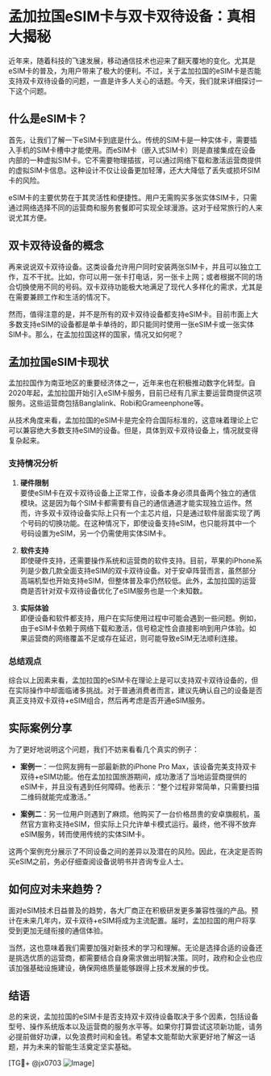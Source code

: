 # 孟加拉国eSIM卡与双卡双待设备：真相大揭秘

近年来，随着科技的飞速发展，移动通信技术也迎来了翻天覆地的变化。尤其是eSIM卡的普及，为用户带来了极大的便利。不过，关于孟加拉国的eSIM卡是否能支持双卡双待设备的问题，一直是许多人关心的话题。今天，我们就来详细探讨一下这个问题。

## 什么是eSIM卡？

首先，让我们了解一下eSIM卡到底是什么。传统的SIM卡是一种实体卡，需要插入手机的SIM卡槽中才能使用。而eSIM卡（嵌入式SIM卡）则是直接集成在设备内部的一种虚拟SIM卡。它不需要物理插拔，可以通过网络下载和激活运营商提供的虚拟SIM卡信息。这种设计不仅让设备更加轻薄，还大大降低了丢失或损坏SIM卡的风险。

eSIM卡的主要优势在于其灵活性和便捷性。用户无需购买多张实体SIM卡，只需通过网络选择不同的运营商和服务套餐即可实现全球漫游。这对于经常旅行的人来说尤其方便。

## 双卡双待设备的概念

再来说说双卡双待设备。这类设备允许用户同时安装两张SIM卡，并且可以独立工作，互不干扰。比如，你可以用一张卡打电话，另一张卡上网；或者根据不同的场合切换使用不同的号码。双卡双待功能极大地满足了现代人多样化的需求，尤其是在需要兼顾工作和生活的情况下。

然而，值得注意的是，并不是所有的双卡双待设备都支持eSIM卡。目前市面上大多数支持eSIM的设备都是单卡单待的，即只能同时使用一张eSIM卡或一张实体SIM卡。那么，在孟加拉国这样的国家，情况又如何呢？

## 孟加拉国eSIM卡现状

孟加拉国作为南亚地区的重要经济体之一，近年来也在积极推动数字化转型。自2020年起，孟加拉国开始引入eSIM卡服务，目前已经有几家主要运营商提供这项服务。这些运营商包括Banglalink、Robi和Grameenphone等。

从技术角度来看，孟加拉国的eSIM卡是完全符合国际标准的，这意味着理论上它可以兼容绝大多数支持eSIM的设备。但是，具体到双卡双待设备上，情况就变得复杂起来。

### 支持情况分析

1. **硬件限制**  
   要使eSIM卡在双卡双待设备上正常工作，设备本身必须具备两个独立的通信模块。这是因为每个SIM卡都需要有自己的通信通道才能实现独立运作。然而，许多双卡双待设备实际上只有一个主芯片组，只是通过软件层面实现了两个号码的切换功能。在这种情况下，即使设备支持eSIM，也只能将其中一个号码设置为eSIM，另一个仍需使用实体SIM卡。

2. **软件支持**  
   即使硬件支持，还需要操作系统和运营商的软件支持。目前，苹果的iPhone系列是少数几款全面支持eSIM的双卡双待设备。对于安卓阵营而言，虽然部分高端机型也开始支持eSIM，但整体普及率仍然较低。此外，孟加拉国的运营商是否针对双卡双待设备优化了eSIM服务也是一个未知数。

3. **实际体验**  
   即便设备和软件都支持，用户在实际使用过程中可能会遇到一些问题。例如，由于eSIM卡依赖于网络下载和激活，信号稳定性会直接影响到用户体验。如果运营商的网络覆盖不足或存在延迟，则可能导致eSIM无法顺利连接。

### 总结观点

综合以上因素来看，孟加拉国的eSIM卡在理论上是可以支持双卡双待设备的，但在实际操作中却面临诸多挑战。对于普通消费者而言，建议先确认自己的设备是否真正支持双卡双待+eSIM组合，然后再考虑是否开通eSIM服务。

## 实际案例分享

为了更好地说明这个问题，我们不妨来看看几个真实的例子：

- **案例一**：一位网友拥有一部最新款的iPhone Pro Max，该设备完美支持双卡双待+eSIM功能。他在孟加拉国旅游期间，成功激活了当地运营商提供的eSIM卡，并且没有遇到任何障碍。他表示：“整个过程非常简单，只需要扫描二维码就能完成激活。”

- **案例二**：另一位用户则遇到了麻烦。他购买了一台价格昂贵的安卓旗舰机，虽然官方宣称支持eSIM，但实际上只允许单卡模式运行。最终，他不得不放弃eSIM服务，转而使用传统的实体SIM卡。

这两个案例充分展示了不同设备之间的差异以及潜在的风险。因此，在决定是否购买eSIM之前，务必仔细查阅设备说明书并咨询专业人士。

## 如何应对未来趋势？

面对eSIM技术日益普及的趋势，各大厂商正在积极研发更多兼容性强的产品。预计在未来几年内，双卡双待+eSIM将成为主流配置。届时，孟加拉国的用户将享受到更加无缝衔接的通信体验。

当然，这也意味着我们需要加强对新技术的学习和理解。无论是选择合适的设备还是挑选优质的运营商，都需要结合自身需求做出明智决策。同时，政府和企业也应该加强基础设施建设，确保网络质量能够跟得上技术发展的步伐。

## 结语

总的来说，孟加拉国的eSIM卡是否支持双卡双待设备取决于多个因素，包括设备型号、操作系统版本以及运营商的服务水平等。如果你打算尝试这项新功能，请务必提前做好功课，以免浪费时间和金钱。希望本文能帮助大家更好地了解这一话题，并为未来的智能生活奠定坚实基础。

[TG💪+ @jx0703 ![Image](https://github.com/user-attachments/assets/dbca1d08-cadb-493c-b0ec-ad6f7a83f270)]
